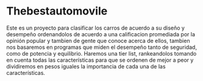 # Thebestautomovile
Este es un proyecto para clasificar los carros de acuerdo a su diseño y desempeño ordenandolos de acuerdo a una calificacion promediada por la opinión popular y tambien de gente que conoce acerca de ellos, tambien nos basaremos en programas que miden el desempeño tanto de seguridad, como de potencia y equilibrio.
Haremos una tier list, rankeandolos tomando en cuenta todas las características para que se ordenen de mejor a peor y dividiremos en pesos iguales la importancia de cada una de las características.
